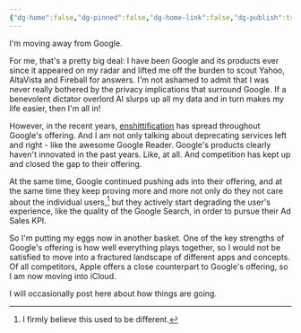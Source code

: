 ```yaml
---
{"dg-home":false,"dg-pinned":false,"dg-home-link":false,"dg-publish":true,"type":"post","disabled rules":["header-increment","yaml-title","yaml-title-alias","file-name-heading"],"title":"The Other Basket: Degoogling & Moving to iCloud","dg-permalink":"the-other-basket-degoogling-moving-to-icloud/","created-date":"2024-07-18T12:49:13","aliases":["The Other Basket: Degoogling & Moving to iCloud"],"linter-yaml-title-alias":"The Other Basket: Degoogling & Moving to iCloud","updated-date":"2025-05-05T17:44:28","tags":["degoogling"],"dg-path":"the-other-basket-degoogling-moving-to-icloud.md","permalink":"/the-other-basket-degoogling-moving-to-icloud/","dgPassFrontmatter":true}
---
```



I'm moving away from Google.

For me, that's a pretty big deal: I have been Google and its products ever since it appeared on my radar and lifted me off the burden to scout Yahoo, AltaVista and Fireball for answers.
I'm not ashamed to admit that I was never really bothered by the privacy implications that surround Google. If a benevolent dictator overlord AI slurps up all my data and in turn makes my life easier, then I'm all in!

However, in the recent years, [enshittification](https://en.wikipedia.org/wiki/Enshittification) has spread throughout Google's offering. And I am not only talking about deprecating services left and right - like the awesome Google Reader. Google's products clearly haven't innovated in the past years. Like, at all. And competition has kept up and closed the gap to their offering.

At the same time, Google continued pushing ads into their offering, and at the same time they keep proving more and more not only do they not care about the individual users,[^1] but they actively start degrading the user's experience, like the quality of the Google Search, in order to pursue their Ad Sales KPI.

So I'm putting my eggs now in another basket. One of the key strengths of Google's offering is how well everything plays together, so I would not be satisfied to move into a fractured landscape of different apps and concepts. Of all competitors, Apple offers a close counterpart to Google's offering, so I am now moving into iCloud.

I will occasionally post here about how things are going.


[^1]: I firmly believe this used to be different.
